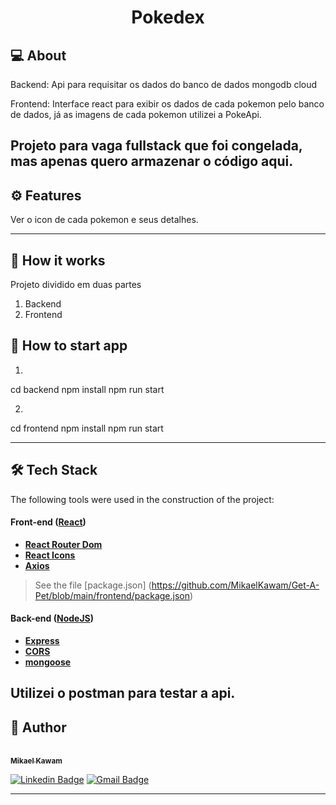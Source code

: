 
</p>
<h1 align="center">
Pokedex
</h1>


## 💻 About

Backend: Api para requisitar os dados do banco de dados mongodb cloud

Frontend: Interface react para exibir os dados de cada pokemon pelo banco de dados, já as imagens de cada pokemon utilizei a PokeApi.

Projeto para vaga fullstack que foi congelada, mas apenas quero armazenar o código aqui.
---

## ⚙️ Features

Ver o icon de cada pokemon e seus detalhes.

---

## 🚀 How it works
Projeto dividido em duas partes

1. Backend 
2. Frontend




## 🚀 How to start app

1.
cd backend
npm install
npm run start



2.
cd frontend
npm install
npm run start

---

## 🛠 Tech Stack

The following tools were used in the construction of the project:

#### **Front-end** ([React](https://reactjs.org/))

- **[React Router Dom](https://github.com/ReactTraining/react-router/tree/master/packages/react-router-dom)**
- **[React Icons](https://react-icons.github.io/react-icons/)**
- **[Axios](https://github.com/axios/axios)**


> See the file [package.json]
(https://github.com/MikaelKawam/Get-A-Pet/blob/main/frontend/package.json)
#### [](https://github.com/tgmarinho/Ecoleta#server-nodejs--typescript)**Back-end** ([NodeJS](https://nodejs.org/en/))

- **[Express](https://expressjs.com/)**
- **[CORS](https://expressjs.com/en/resources/middleware/cors.html)**
- **[mongoose](https://mongoosejs.com/)**

Utilizei o postman para testar a api.
---

## 🦸 Author

<a href="https://www.linkedin.com/in/mikaeldev/">
 
 <br />
 <sub><b>Mikael Kawam</b></sub></a> 
 <br />

[![Linkedin Badge](https://img.shields.io/badge/-Mikael-blue?style=flat-square&logo=Linkedin&logoColor=white&link=https://www.linkedin.com/in/mikaeldev/)](https://www.linkedin.com/in/mikaeldev/)
[![Gmail Badge](https://img.shields.io/badge/-mikaelkawam.dev@gmail.com-c14438?style=flat-square&logo=Gmail&logoColor=white&link=mailto:mikaelkawam.dev@gmail.com)](mailto:mikaelkawam.dev@gmail.com)

---
